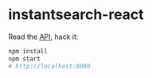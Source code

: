 # instantsearch-react

Read the [API](./API.md), hack it:

```sh
npm install
npm start
# http://localhost:8080
```

